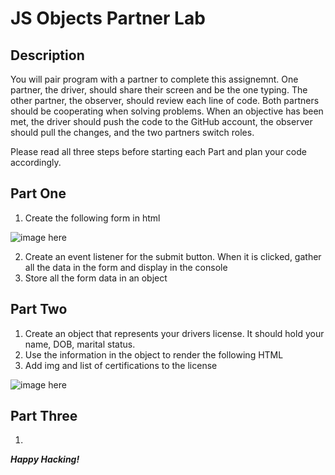 # JS Objects Partner Lab

## Description
You will pair program with a partner to complete this assignemnt. One partner, the driver, should share their screen and be the one typing. The other partner, the observer, should review each line of code. Both partners should be cooperating when solving problems. When an objective has been met, the driver should push the code to the GitHub account, the observer should pull the changes, and the two partners switch roles. 

Please read all three steps before starting each Part and plan your code accordingly. 

## Part One

1. Create the following form in html

![image here]()

2. Create an event listener for the submit button. When it is clicked, gather all the data in the form and display in the console
3. Store all the form data in an object

## Part Two

1. Create an object that represents your drivers license. It should hold your name, DOB, marital status.
2. Use the information in the object to render the following HTML
3. Add img and list of certifications to the license

![image here]()

## Part Three

1. 
***Happy Hacking!***
